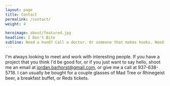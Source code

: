```yaml
---
layout: page
title: Contact
permalink: /contact/
weight: 4

heroimage: about/featured.jpg
headline: I Don't Bite
subline: Need a hand? Call a doctor. Or someone that makes hooks. Need a website? Call me.
---
```


I'm always looking to meet and work with interesting people. If you have a project that you think I'd be good for, or if you just want to say hello, shoot me an email at [jordan.barhorst@gmail.com](mailto:jordan.barhorst@gmail.com), or give me a call at 937-638-5718. I can usually be bought for a couple glasses of Mad Tree or Rhinegeist beer, a breakfast buffet, or Reds tickets.
